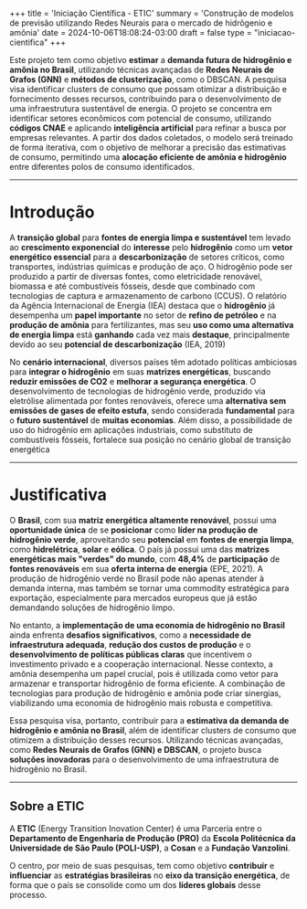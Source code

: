 +++
title = 'Iniciação Científica - ETIC'
summary = 'Construção de modelos de previsão utilizando Redes Neurais para o mercado de hidrôgenio e amônia'
date = 2024-10-06T18:08:24-03:00
draft = false
type =  "iniciacao-cientifica"
+++


Este projeto tem como objetivo **estimar** a **demanda futura de hidrogênio e amônia no Brasil**, utilizando técnicas avançadas de **Redes Neurais de Grafos (GNN)** e **métodos de clusterização**, como o DBSCAN. A pesquisa visa identificar clusters de consumo que possam otimizar a distribuição e fornecimento desses recursos, contribuindo para o desenvolvimento de uma infraestrutura sustentável de energia. O projeto se concentra em identificar setores econômicos com potencial de consumo, utilizando **códigos CNAE** e aplicando **inteligência artificial** para refinar a busca por empresas relevantes. A partir dos dados coletados, o modelo será treinado de forma iterativa, com o objetivo de melhorar a precisão das estimativas de consumo, permitindo uma **alocação eficiente de amônia e hidrogênio** entre diferentes polos de consumo identificados.

---

# Introdução
A **transição global** para **fontes de energia limpa e sustentável** tem levado ao **crescimento exponencial** do **interesse** pelo **hidrogênio** como um **vetor energético essencial** para a **descarbonização** de setores críticos, como transportes, indústrias químicas e produção de aço. O hidrogênio pode ser produzido a partir de diversas fontes, como eletricidade renovável, biomassa e até combustíveis fósseis, desde que combinado com tecnologias de captura e armazenamento de carbono (CCUS). O relatório da Agência Internacional de Energia (IEA) destaca que o **hidrogênio** já desempenha um **papel importante** no setor de **refino de petróleo** e na **produção de amônia** para fertilizantes, mas seu **uso como uma alternativa de energia limpa** está **ganhando** cada vez mais **destaque**, principalmente devido ao seu **potencial de descarbonização** (IEA, 2019)


No **cenário internacional**, diversos países têm adotado políticas ambiciosas para **integrar o hidrogênio** em suas **matrizes energéticas**, buscando **reduzir emissões de CO2** e **melhorar a segurança energética**. O desenvolvimento de tecnologias de hidrogênio verde, produzido via eletrólise alimentada por fontes renováveis, oferece uma **alternativa sem emissões de gases de efeito estufa**, sendo considerada **fundamental** para o **futuro sustentável** de **muitas economias**. Além disso, a possibilidade de uso do hidrogênio em aplicações industriais, como substituto de combustíveis fósseis, fortalece sua posição no cenário global de transição energética​

---

# Justificativa
O **Brasil**, com sua **matriz energética altamente renovável**, possui uma **oportunidade única** de se **posicionar** como **líder na produção de hidrogênio verde**, aproveitando seu **potencial** em **fontes de energia limpa**, como **hidrelétrica**, **solar** e **eólica**. O país já possui uma das **matrizes energéticas mais "verdes" do mundo**, com **48,4%** de **participação** de **fontes renováveis** em sua **oferta interna de energia** (EPE, 2021). A produção de hidrogênio verde no Brasil pode não apenas atender à demanda interna, mas também se tornar uma commodity estratégica para exportação, especialmente para mercados europeus que já estão demandando soluções de hidrogênio limpo​.


No entanto, a **implementação de uma economia de hidrogênio no Brasil** ainda enfrenta **desafios significativos**, como a **necessidade de infraestrutura adequada**, **redução dos custos de produção** e o **desenvolvimento de políticas públicas claras** que incentivem o investimento privado e a cooperação internacional. Nesse contexto, a amônia desempenha um papel crucial, pois é utilizada como vetor para armazenar e transportar hidrogênio de forma eficiente. A combinação de tecnologias para produção de hidrogênio e amônia pode criar sinergias, viabilizando uma economia de hidrogênio mais robusta e competitiva.


Essa pesquisa visa, portanto, contribuir para a **estimativa da demanda de hidrogênio e amônia no Brasil**, além de identificar clusters de consumo que otimizem a distribuição desses recursos. Utilizando técnicas avançadas, como **Redes Neurais de Grafos (GNN) e DBSCAN**, o projeto busca **soluções inovadoras** para o desenvolvimento de uma infraestrutura de hidrogênio no Brasil.

---

## Sobre a ETIC
A **ETIC** (Energy Transition Inovation Center) é uma Parceria entre o **Departamento de Engenharia de Produção (PRO)** da **Escola Politécnica da Universidade de São Paulo (POLI-USP)**, a **Cosan** e a **Fundação Vanzolini**.

O centro, por meio de suas pesquisas, tem como objetivo **contribuir** e **influenciar** as **estratégias brasileiras** no **eixo da transição energética**, de forma que o país se consolide como um dos **líderes globais** desse processo.